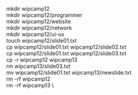 mkdir wipcamp12 \
mkdir wipcamp12/programmer \
mkdir wipcamp12/website \
mkdir wipcamp12/network \
mkdir wipcamp12/ui-ux \
touch wipcamp12/slide01.txt \
cp wipcamp12/slide01.txt wipcamp12/slide02.txt \
cp wipcamp12/slide01.txt wipcamp12/slide03.txt \
cp -r wipcamp12 wipcamp13  \
rm wipcamp13/slide03.txt \
mv wipcamp12/slide01.txt wipcamp13/newslide.txt \
rm -rf wipcamp12 \
rm -rf wipcamp13 \